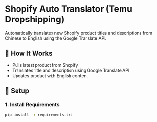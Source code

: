 # Shopify Auto Translator (Temu Dropshipping)

Automatically translates new Shopify product titles and descriptions from Chinese to English using the Google Translate API.

## 🚀 How It Works
- Pulls latest product from Shopify
- Translates title and description using Google Translate API
- Updates product with English content

## 🔧 Setup

### 1. Install Requirements
```bash
pip install -r requirements.txt

